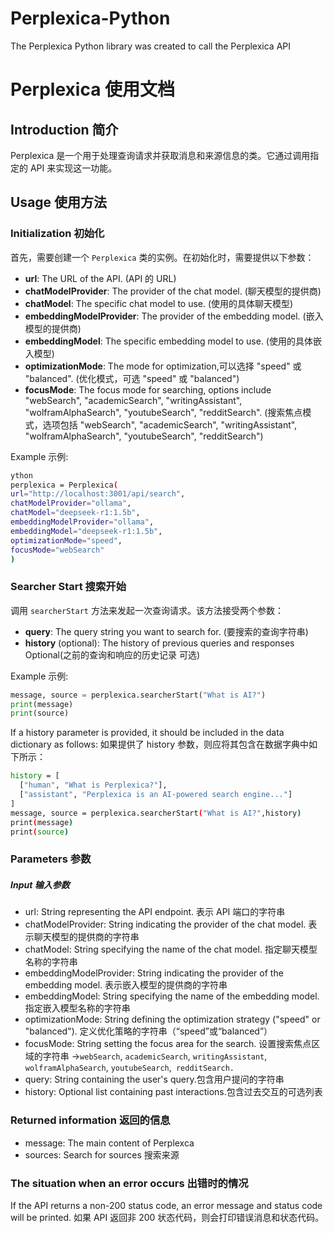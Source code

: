 # Perplexica-Python
The Perplexica Python library was created to call the Perplexica API
# Perplexica 使用文档

## Introduction 简介
Perplexica 是一个用于处理查询请求并获取消息和来源信息的类。它通过调用指定的 API 来实现这一功能。

## Usage 使用方法

### Initialization 初始化
首先，需要创建一个 `Perplexica` 类的实例。在初始化时，需要提供以下参数：

- **url**: The URL of the API. (API 的 URL)
- **chatModelProvider**: The provider of the chat model. (聊天模型的提供商)
- **chatModel**: The specific chat model to use. (使用的具体聊天模型)
- **embeddingModelProvider**: The provider of the embedding model. (嵌入模型的提供商)
- **embeddingModel**: The specific embedding model to use. (使用的具体嵌入模型)
- **optimizationMode**: The mode for optimization,可以选择 "speed" 或 "balanced". (优化模式，可选 "speed" 或 "balanced")
- **focusMode**: The focus mode for searching, options include "webSearch", "academicSearch", "writingAssistant", "wolframAlphaSearch", "youtubeSearch", "redditSearch". (搜索焦点模式，选项包括 "webSearch", "academicSearch", "writingAssistant", "wolframAlphaSearch", "youtubeSearch", "redditSearch")

Example 示例:
```bash
ython
perplexica = Perplexica(
url="http://localhost:3001/api/search",
chatModelProvider="ollama",
chatModel="deepseek-r1:1.5b",
embeddingModelProvider="ollama",
embeddingModel="deepseek-r1:1.5b",
optimizationMode="speed",
focusMode="webSearch"
)
```
### Searcher Start 搜索开始
调用 `searcherStart` 方法来发起一次查询请求。该方法接受两个参数：
- **query**: The query string you want to search for. (要搜索的查询字符串)
- **history** (optional): The history of previous queries and responses Optional(之前的查询和响应的历史记录 可选)

Example 示例:
```python
message, source = perplexica.searcherStart("What is AI?")
print(message)
print(source)
```
If a history parameter is provided, it should be included in the data dictionary as follows:
如果提供了 history 参数，则应将其包含在数据字典中如下所示：
```bash
history = [
  ["human", "What is Perplexica?"],
  ["assistant", "Perplexica is an AI-powered search engine..."]
]
message, source = perplexica.searcherStart("What is AI?",history)
print(message)
print(source)
```
### Parameters 参数
##### Input 输入参数

- url: String representing the API endpoint. 表示 API 端口的字符串
- chatModelProvider: String indicating the provider of the chat model. 表示聊天模型的提供商的字符串
- chatModel: String specifying the name of the chat model. 指定聊天模型名称的字符串
- embeddingModelProvider: String indicating the provider of the embedding model. 表示嵌入模型的提供商的字符串
- embeddingModel: String specifying the name of the embedding model. 指定嵌入模型名称的字符串
- optimizationMode: String defining the optimization strategy ("speed" or "balanced"). 定义优化策略的字符串（“speed”或“balanced”）
- focusMode: String setting the focus area for the search. 设置搜索焦点区域的字符串
->`webSearch`, `academicSearch`, `writingAssistant`,` wolframAlphaSearch`, `youtubeSearch`,` redditSearch.`
- query: String containing the user's query.包含用户提问的字符串
- history: Optional list containing past interactions.包含过去交互的可选列表

### Returned information 返回的信息
- message:  The main content of Perplexca 
- sources:  Search for sources 搜索来源

### The situation when an error occurs 出错时的情况
If the API returns a non-200 status code, an error message and status code will be printed.
如果 API 返回非 200 状态代码，则会打印错误消息和状态代码。
